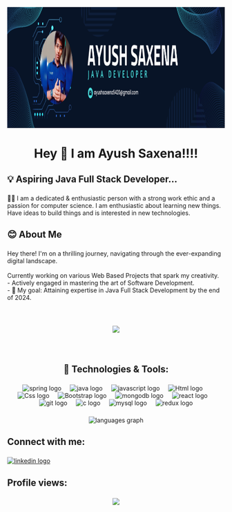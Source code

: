 <div align="center">
  <img height="280" width="1800" src="https://github.com/ayush2753/ayush2753/blob/main/Navy%20Blue%20Geometric%20Technology%20LinkedIn%20Banner.png"  />
</div>

###

<h1 align="center">Hey 👋 I am Ayush Saxena!!!!</h1>

###

<h2 align="left">💡 Aspiring Java Full Stack Developer...</h2>

###

<p align="left">👨‍💻 I am a dedicated & enthusiastic person with a strong work ethic and a passion for computer science. I am enthusiastic about learning new things.
Have ideas to build things and is interested in new technologies.</p>

###

<h2 align="left">😊 About Me</h2>

###

<p align="left">Hey there! I'm on a thrilling journey, navigating through the ever-expanding digital landscape.<br> <br> Currently working on various Web Based Projects that spark my creativity.<br>- Actively engaged in mastering the art of Software Development.<br>- 🎯 My goal: Attaining expertise in Java Full Stack Development by the end of 2024.<br><br></p>

###

<br clear="both">

<div align="center">
  <img height="250" src="https://guruprasad.codes/_next/image?url=%2F_next%2Fstatic%2Fmedia%2Fcoder.41289687.gif&w=1000&q=100"  />
</div>

###

<br clear="both">

<h2 align="center">🚀 Technologies & Tools:</h2>

###

<div align="center">
  <img src="https://cdn.jsdelivr.net/gh/devicons/devicon/icons/spring/spring-original.svg" height="40" alt="spring logo"  />
  <img width="12" />
  <img src="https://cdn.jsdelivr.net/gh/devicons/devicon/icons/java/java-original.svg" height="40" alt="java logo"  />
  <img width="12" />
  <img src="https://cdn.jsdelivr.net/gh/devicons/devicon/icons/javascript/javascript-original.svg" height="40" alt="javascript logo"  />
  <img width="12" />
  <img src="https://www.svgrepo.com/show/303205/html-5-logo.svg" height="40" alt="Html logo"  />
  <img width="12" />
  <img src="https://www.svgrepo.com/show/452185/css-3.svg" height="40" alt="Css logo"  />
  <img width="12" />
  <img src="https://www.svgrepo.com/show/353498/bootstrap.svg" height="40" alt="Bootstrap logo"  />
  <img width="12" />
  <img src="https://cdn.jsdelivr.net/gh/devicons/devicon/icons/mongodb/mongodb-original.svg" height="40" alt="mongodb logo"  />
  <img width="12" />
  <img src="https://cdn.jsdelivr.net/gh/devicons/devicon/icons/react/react-original.svg" height="40" alt="react logo"  />
  <img width="12" />
  <img src="https://cdn.jsdelivr.net/gh/devicons/devicon/icons/git/git-original.svg" height="40" alt="git logo"  />
  <img width="12" />
  <img src="https://cdn.jsdelivr.net/gh/devicons/devicon/icons/c/c-original.svg" height="40" alt="c logo"  />
  <img width="12" />
  <img src="https://cdn.jsdelivr.net/gh/devicons/devicon/icons/mysql/mysql-original.svg" height="40" alt="mysql logo"  />
  <img width="12" />
  <img src="https://cdn.jsdelivr.net/gh/devicons/devicon/icons/redux/redux-original.svg" height="40" alt="redux logo"  />
</div>

###

<div align="center">
  <img src="https://github-readme-stats.vercel.app/api/top-langs?username=ayush2753&show_icons=true&locale=en&layout=compact" height="150" alt="languages graph"  />
</div>

###

<h2 align="left">Connect with me:</h2>

###

<div align="left">
  <a href="https://www.linkedin.com/in/ayush-saxena-501b1a27a/" target="_blank">
    <img src="https://raw.githubusercontent.com/maurodesouza/profile-readme-generator/master/src/assets/icons/social/linkedin/default.svg" width="52" height="40" alt="linkedin logo"  />
  </a>
  
</div>

###

<h2 align="left">Profile views:</h2>

###

<div align="center">
  <img src="https://profile-counter.glitch.me/ayush2753/count.svg?"  />
</div>

###
